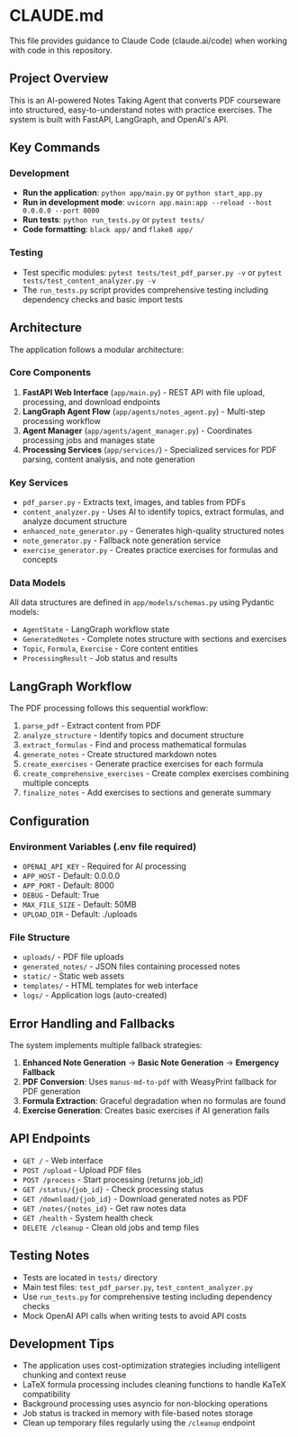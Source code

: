 # CLAUDE.md

This file provides guidance to Claude Code (claude.ai/code) when working with code in this repository.

## Project Overview

This is an AI-powered Notes Taking Agent that converts PDF courseware into structured, easy-to-understand notes with practice exercises. The system is built with FastAPI, LangGraph, and OpenAI's API.

## Key Commands

### Development
- **Run the application**: `python app/main.py` or `python start_app.py`
- **Run in development mode**: `uvicorn app.main:app --reload --host 0.0.0.0 --port 8000`
- **Run tests**: `python run_tests.py` or `pytest tests/`
- **Code formatting**: `black app/` and `flake8 app/`

### Testing
- Test specific modules: `pytest tests/test_pdf_parser.py -v` or `pytest tests/test_content_analyzer.py -v`
- The `run_tests.py` script provides comprehensive testing including dependency checks and basic import tests

## Architecture

The application follows a modular architecture:

### Core Components
1. **FastAPI Web Interface** (`app/main.py`) - REST API with file upload, processing, and download endpoints
2. **LangGraph Agent Flow** (`app/agents/notes_agent.py`) - Multi-step processing workflow
3. **Agent Manager** (`app/agents/agent_manager.py`) - Coordinates processing jobs and manages state
4. **Processing Services** (`app/services/`) - Specialized services for PDF parsing, content analysis, and note generation

### Key Services
- `pdf_parser.py` - Extracts text, images, and tables from PDFs
- `content_analyzer.py` - Uses AI to identify topics, extract formulas, and analyze document structure
- `enhanced_note_generator.py` - Generates high-quality structured notes
- `note_generator.py` - Fallback note generation service
- `exercise_generator.py` - Creates practice exercises for formulas and concepts

### Data Models
All data structures are defined in `app/models/schemas.py` using Pydantic models:
- `AgentState` - LangGraph workflow state
- `GeneratedNotes` - Complete notes structure with sections and exercises
- `Topic`, `Formula`, `Exercise` - Core content entities
- `ProcessingResult` - Job status and results

## LangGraph Workflow

The PDF processing follows this sequential workflow:
1. `parse_pdf` - Extract content from PDF
2. `analyze_structure` - Identify topics and document structure
3. `extract_formulas` - Find and process mathematical formulas
4. `generate_notes` - Create structured markdown notes
5. `create_exercises` - Generate practice exercises for each formula
6. `create_comprehensive_exercises` - Create complex exercises combining multiple concepts
7. `finalize_notes` - Add exercises to sections and generate summary

## Configuration

### Environment Variables (.env file required)
- `OPENAI_API_KEY` - Required for AI processing
- `APP_HOST` - Default: 0.0.0.0
- `APP_PORT` - Default: 8000
- `DEBUG` - Default: True
- `MAX_FILE_SIZE` - Default: 50MB
- `UPLOAD_DIR` - Default: ./uploads

### File Structure
- `uploads/` - PDF file uploads
- `generated_notes/` - JSON files containing processed notes
- `static/` - Static web assets
- `templates/` - HTML templates for web interface
- `logs/` - Application logs (auto-created)

## Error Handling and Fallbacks

The system implements multiple fallback strategies:
1. **Enhanced Note Generation** → **Basic Note Generation** → **Emergency Fallback**
2. **PDF Conversion**: Uses `manus-md-to-pdf` with WeasyPrint fallback for PDF generation
3. **Formula Extraction**: Graceful degradation when no formulas are found
4. **Exercise Generation**: Creates basic exercises if AI generation fails

## API Endpoints

- `GET /` - Web interface
- `POST /upload` - Upload PDF files
- `POST /process` - Start processing (returns job_id)
- `GET /status/{job_id}` - Check processing status
- `GET /download/{job_id}` - Download generated notes as PDF
- `GET /notes/{notes_id}` - Get raw notes data
- `GET /health` - System health check
- `DELETE /cleanup` - Clean old jobs and temp files

## Testing Notes

- Tests are located in `tests/` directory
- Main test files: `test_pdf_parser.py`, `test_content_analyzer.py`
- Use `run_tests.py` for comprehensive testing including dependency checks
- Mock OpenAI API calls when writing tests to avoid API costs

## Development Tips

- The application uses cost-optimization strategies including intelligent chunking and context reuse
- LaTeX formula processing includes cleaning functions to handle KaTeX compatibility
- Background processing uses asyncio for non-blocking operations
- Job status is tracked in memory with file-based notes storage
- Clean up temporary files regularly using the `/cleanup` endpoint